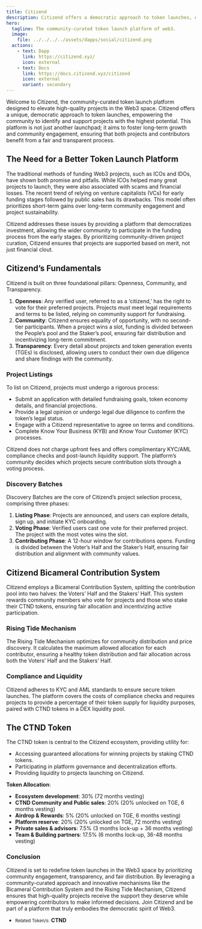 ```yaml
---
title: Citizend
description: Citizend offers a democratic approach to token launches, empowering the community to support potential projects.
hero:
  tagline: The community-curated token launch platform of web3.
  image: 
    file: ../../../../assets/dapps/social/citizend.png
  actions:
    - text: Dapp
      link: https://citizend.xyz/
      icon: external
    - text: Docs
      link: https://docs.citizend.xyz/citizend
      icon: external
      variant: secondary
---
```


Welcome to Citizend, the community-curated token launch platform designed to elevate high-quality projects in the Web3 space. Citizend offers a unique, democratic approach to token launches, empowering the community to identify and support projects with the highest potential. This platform is not just another launchpad; it aims to foster long-term growth and community engagement, ensuring that both projects and contributors benefit from a fair and transparent process.

## The Need for a Better Token Launch Platform
The traditional methods of funding Web3 projects, such as ICOs and IDOs, have shown both promise and pitfalls. While ICOs helped many great projects to launch, they were also associated with scams and financial losses. The recent trend of relying on venture capitalists (VCs) for early funding stages followed by public sales has its drawbacks. This model often prioritizes short-term gains over long-term community engagement and project sustainability.

Citizend addresses these issues by providing a platform that democratizes investment, allowing the wider community to participate in the funding process from the early stages. By prioritizing community-driven project curation, Citizend ensures that projects are supported based on merit, not just financial clout.

## Citizend’s Fundamentals
Citizend is built on three foundational pillars: Openness, Community, and Transparency.
1. **Openness**: Any verified user, referred to as a ‘citizend,’ has the right to vote for their preferred projects. Projects must meet legal requirements and terms to be listed, relying on community support for fundraising.
2. **Community**: Citizend ensures equality of opportunity, with no second-tier participants. When a project wins a slot, funding is divided between the People’s pool and the Staker’s pool, ensuring fair distribution and incentivizing long-term commitment.
3. **Transparency**: Every detail about projects and token generation events (TGEs) is disclosed, allowing users to conduct their own due diligence and share findings with the community.

### Project Listings
To list on Citizend, projects must undergo a rigorous process:
- Submit an application with detailed fundraising goals, token economy details, and financial projections.
- Provide a legal opinion or undergo legal due diligence to confirm the token’s legal status.
- Engage with a Citizend representative to agree on terms and conditions.
- Complete Know Your Business (KYB) and Know Your Customer (KYC) processes.

Citizend does not charge upfront fees and offers complimentary KYC/AML compliance checks and post-launch liquidity support. The platform’s community decides which projects secure contribution slots through a voting process.

### Discovery Batches
Discovery Batches are the core of Citizend’s project selection process, comprising three phases:
1. **Listing Phase**: Projects are announced, and users can explore details, sign up, and initiate KYC onboarding.
2. **Voting Phase**: Verified users cast one vote for their preferred project. The project with the most votes wins the slot.
3. **Contributing Phase**: A 12-hour window for contributions opens. Funding is divided between the Voter’s Half and the Staker’s Half, ensuring fair distribution and alignment with community values.

## Citizend Bicameral Contribution System
Citizend employs a Bicameral Contribution System, splitting the contribution pool into two halves: the Voters’ Half and the Stakers’ Half. This system rewards community members who vote for projects and those who stake their CTND tokens, ensuring fair allocation and incentivizing active participation.

### Rising Tide Mechanism
The Rising Tide Mechanism optimizes for community distribution and price discovery. It calculates the maximum allowed allocation for each contributor, ensuring a healthy token distribution and fair allocation across both the Voters’ Half and the Stakers’ Half.

### Compliance and Liquidity
Citizend adheres to KYC and AML standards to ensure secure token launches. The platform covers the costs of compliance checks and requires projects to provide a percentage of their token supply for liquidity purposes, paired with CTND tokens in a DEX liquidity pool.

## The CTND Token
The CTND token is central to the Citizend ecosystem, providing utility for:
- Accessing guaranteed allocations for winning projects by staking CTND tokens.
- Participating in platform governance and decentralization efforts.
- Providing liquidity to projects launching on Citizend.

**Token Allocation**:
- **Ecosystem development**: 30% (72 months vesting)
- **CTND Community and Public sales**: 20% (20% unlocked on TGE, 6 months vesting)
- **Airdrop &amp; Rewards**: 5% (20% unlocked on TGE, 6 months vesting)
- **Platform reserve**: 20% (20% unlocked on TGE, 72 months vesting)
- **Private sales &amp; advisors**: 7.5% (3 months lock-up + 36 months vesting)
- **Team &amp; Building partners**: 17.5% (6 months lock-up, 36-48 months vesting)

### Conclusion
Citizend is set to redefine token launches in the Web3 space by prioritizing community engagement, transparency, and fair distribution. By leveraging a community-curated approach and innovative mechanisms like the Bicameral Contribution System and the Rising Tide Mechanism, Citizend ensures that high-quality projects receive the support they deserve while empowering contributors to make informed decisions. Join Citizend and be part of a platform that truly embodies the democratic spirit of Web3.

- <small>Related Token/s:</small> **CTND**
